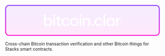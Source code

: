 <img src="bitcoin.clar.png"></img>

Cross-chain Bitcoin transaction verification and other Bitcoin things for Stacks smart contracts.

